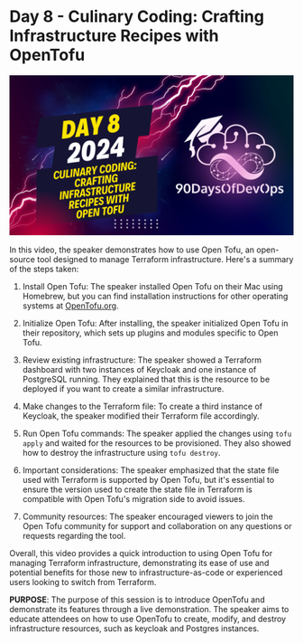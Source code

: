 # Day 8 - Culinary Coding: Crafting Infrastructure Recipes with OpenTofu
[![Watch the video](thumbnails/day8.png)](https://www.youtube.com/watch?v=jjkY2xzdTN4)

 In this video, the speaker demonstrates how to use Open Tofu, an open-source tool designed to manage Terraform infrastructure. Here's a summary of the steps taken:

1. Install Open Tofu: The speaker installed Open Tofu on their Mac using Homebrew, but you can find installation instructions for other operating systems at [OpenTofu.org](http://OpenTofu.org).

2. Initialize Open Tofu: After installing, the speaker initialized Open Tofu in their repository, which sets up plugins and modules specific to Open Tofu.

3. Review existing infrastructure: The speaker showed a Terraform dashboard with two instances of Keycloak and one instance of PostgreSQL running. They explained that this is the resource to be deployed if you want to create a similar infrastructure.

4. Make changes to the Terraform file: To create a third instance of Keycloak, the speaker modified their Terraform file accordingly.

5. Run Open Tofu commands: The speaker applied the changes using `tofu apply` and waited for the resources to be provisioned. They also showed how to destroy the infrastructure using `tofu destroy`.

6. Important considerations: The speaker emphasized that the state file used with Terraform is supported by Open Tofu, but it's essential to ensure the version used to create the state file in Terraform is compatible with Open Tofu's migration side to avoid issues.

7. Community resources: The speaker encouraged viewers to join the Open Tofu community for support and collaboration on any questions or requests regarding the tool.

Overall, this video provides a quick introduction to using Open Tofu for managing Terraform infrastructure, demonstrating its ease of use and potential benefits for those new to infrastructure-as-code or experienced users looking to switch from Terraform.

**PURPOSE**: The purpose of this session is to introduce OpenTofu and demonstrate its features through a live demonstration. The speaker aims to educate attendees on how to use OpenTofu to create, modify, and destroy infrastructure resources, such as keycloak and Postgres instances.
